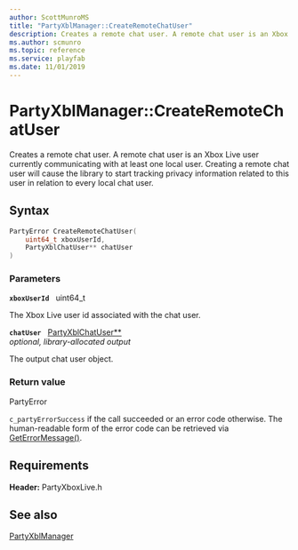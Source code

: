 ```yaml
---
author: ScottMunroMS
title: "PartyXblManager::CreateRemoteChatUser"
description: Creates a remote chat user. A remote chat user is an Xbox Live user currently communicating with at least one local user. Creating a remote chat user will cause the library to start tracking privacy information related to this user in relation to every local chat user.
ms.author: scmunro
ms.topic: reference
ms.service: playfab
ms.date: 11/01/2019
---
```


# PartyXblManager::CreateRemoteChatUser  

Creates a remote chat user. A remote chat user is an Xbox Live user currently communicating with at least one local user. Creating a remote chat user will cause the library to start tracking privacy information related to this user in relation to every local chat user.  

## Syntax  
  
```cpp
PartyError CreateRemoteChatUser(  
    uint64_t xboxUserId,  
    PartyXblChatUser** chatUser  
)  
```  
  
### Parameters  
  
**`xboxUserId`** &nbsp; uint64_t  
  
The Xbox Live user id associated with the chat user.  
  
**`chatUser`** &nbsp; [PartyXblChatUser**](../../PartyXblChatUser/partyxblchatuser.md)  
*optional, library-allocated output*  
  
The output chat user object.  
  
  
### Return value  
PartyError
  
```c_partyErrorSuccess``` if the call succeeded or an error code otherwise. The human-readable form of the error code can be retrieved via [GetErrorMessage()](partyxblmanager_geterrormessage.md).
  
  
## Requirements  
  
**Header:** PartyXboxLive.h
  
## See also  
[PartyXblManager](../partyxblmanager.md)  

  
  
